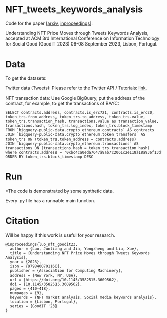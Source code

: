 # NFT_tweets_keywords_analysis

Code for the paper [[arxiv](https://arxiv.org/abs/2209.07706), [inproceedings](https://dl.acm.org/doi/abs/10.1145/3582515.3609562)]:  

Understanding NFT Price Moves through Tweets Keywords Analysis, accepted at ACM 3rd International Conference on Information Technology for Social Good (GoodIT 2023) 06-08 September 2023, Lisbon, Portugal.


# Data

To get the datasets:

Twitter data (Tweets):  Please refer to the Twitter API / Tutorials: [link](https://developer.twitter.com/en/docs/tutorials/getting-historical-tweets-using-the-full-archive-search-endpoint).

NFT transaction data:  Use Google BigQuery, put the address of the contract, for example, to get the transactions of BAYC:
```
SELECT contracts.address, contracts.is_erc721, contracts.is_erc20,
token_trs.from_address, token_trs.to_address, token_trs.value, token_trs.transaction_hash, transactions.value as transaction_value, transactions.hash, token_trs.log_index, token_trs.block_timestamp
FROM `bigquery-public-data.crypto_ethereum.contracts` AS contracts
JOIN `bigquery-public-data.crypto_ethereum.token_transfers` AS token_trs ON (token_trs.token_address = contracts.address)
JOIN `bigquery-public-data.crypto_ethereum.transactions` AS transactions ON (transactions.hash = token_trs.transaction_hash)
where contracts.address = '0xbc4ca0eda7647a8ab7c2061c2e118a18a936f13d'
ORDER BY token_trs.block_timestamp DESC
```

# Run

*The code is demonstrated by some synthetic data.

Every .py file has a runnable main function.


# Citation

Will be happy if this work is useful for your research. 
```
@inproceedings{luo_nft_goodit23,
  author = {Luo, Junliang and Jia, Yongzheng and Liu, Xue},
  title = {Understanding NFT Price Moves through Tweets Keywords Analysis},
  year = {2023},
  isbn = {9798400701160},
  publisher = {Association for Computing Machinery},
  address = {New York, NY, USA},
  url = {https://doi.org/10.1145/3582515.3609562},
  doi = {10.1145/3582515.3609562},
  pages = {410–418},
  numpages = {9},
  keywords = {NFT market analysis, Social media keywords analysis},
  location = {Lisbon, Portugal},
  series = {GoodIT '23}
}

```

